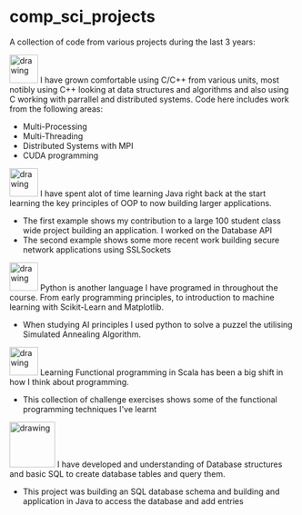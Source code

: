# comp_sci_projects
A collection of code from various projects during the last 3 years:

<img src="https://upload.wikimedia.org/wikipedia/commons/1/18/C_Programming_Language.svg" alt="drawing" width="50"/>
I have grown comfortable using C/C++ from various units, most notibly using C++ looking at data structures and algorithms and also using C working with parrallel and distributed systems. Code here includes work from the following areas:

- Multi-Processing
- Multi-Threading
- Distributed Systems with MPI
- CUDA programming

<img src="https://cdn.freelogovectors.net/wp-content/uploads/2018/04/java-programming-language-logo.png" alt="drawing" width="50"/>
I have spent alot of time learning Java right back at the start learning the key principles of OOP to now building larger applications. 

- The first example shows my contribution to a large 100 student class wide project building an application. I worked on the Database API
- The second example shows some more recent work building secure network applications using SSLSockets

<img src="https://upload.wikimedia.org/wikipedia/commons/c/c3/Python-logo-notext.svg" alt="drawing" width="50"/>
Python is another language I have programed in throughout the course. From early programming principles, to introduction to machine learning with Scikit-Learn and Matplotlib. 

- When studying AI principles I used python to solve a puzzel the utilising Simulated Annealing Algorithm.


<img src="https://upload.wikimedia.org/wikipedia/commons/a/ab/Scala-spiral-noise-sm.png" alt="drawing" width="50"/>
Learning Functional programming in Scala has been a big shift in how I think about programming.

- This collection of challenge exercises shows some of the functional programming techniques I've learnt

<img src="https://upload.wikimedia.org/wikipedia/commons/8/87/Sql_data_base_with_logo.png" alt="drawing" width="80"/>
I have developed and understanding of Database structures and basic SQL to create database tables and query them.

- This project was building an SQL database schema and building and application in Java to access the database and add entries